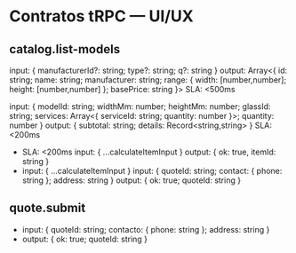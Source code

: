 # Contratos tRPC — UI/UX

## catalog.list-models
 input: { manufacturerId?: string; type?: string; q?: string }
 output: Array<{ id: string; name: string; manufacturer: string; range: { width: [number,number]; height: [number,number] }; basePrice: string }>
 SLA: <500ms

 input: { modelId: string; widthMm: number; heightMm: number; glassId: string; services: Array<{ serviceId: string; quantity: number }>; quantity: number }
 output: { subtotal: string; details: Record<string,string> }
 SLA: <200ms
- SLA: <200ms
 input: { ...calculateItemInput }
 output: { ok: true, itemId: string }
- input: { ...calculateItemInput }
 input: { quoteId: string; contact: { phone: string }; address: string }
 output: { ok: true; quoteId: string }
## quote.submit
- input: { quoteId: string; contacto: { phone: string }; address: string }
- output: { ok: true; quoteId: string }
